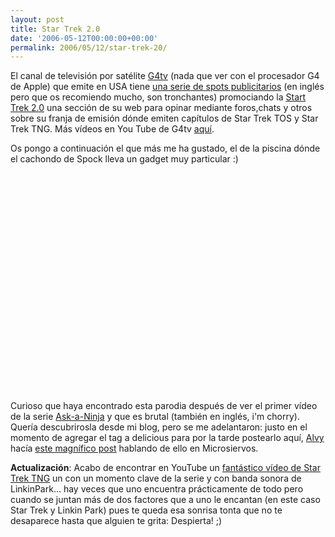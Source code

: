 ```yaml
---
layout: post
title: Star Trek 2.0
date: '2006-05-12T00:00:00+00:00'
permalink: 2006/05/12/star-trek-20/
---
```

El canal de televisión por satélite <a href="http://www.g4tv.com">G4tv</a> (nada que ver con el procesador G4 de Apple) que emite en USA tiene <a href="http://www.youtube.com/view_play_list?p=590DF2F3C3BEB8D4">una serie de spots publicitarios</a> (en inglés pero que os recomiendo mucho, son tronchantes) promociando la <a href="http://www.g4tv.com/trek20/index.html">Start Trek 2.0</a> una sección de su web para opinar mediante foros,chats y otros sobre su franja de emisión dónde emiten capítulos de Star Trek TOS y Star Trek TNG. Más vídeos en You Tube de G4tv <a href="http://www.youtube.com/profile?user=G4TV">aquí</a>.

Os pongo a continuación el que más me ha gustado, el de la piscina dónde el cachondo de Spock lleva un gadget muy particular :)

<object width="425" height="350"><param name="movie" value="http://www.youtube.com/v/5-N6Cwhoh_s"></param><embed src="http://www.youtube.com/v/5-N6Cwhoh_s" type="application/x-shockwave-flash" width="425" height="350"></embed></object>

Curioso que haya encontrado esta parodia después de ver el primer vídeo de la serie <a href="http://www.youtube.com/watch?v=OEmss2lg-ug">Ask-a-Ninja</a> y que es brutal (también en inglés, i'm chorry). Quería descubrirosla desde mi blog, pero se me adelantaron: justo en el momento de agregar el tag a delicious para por la tarde postearlo aquí, <a href="http://www.microsiervos.com/archivo/general/alvy.html">Alvy</a>  hacía <a href="http://www.microsiervos.com/archivo/weblogs/ask-a-ninja-videoblog.html">este magnífico post</a> hablando de ello en Microsiervos.

<span style="font-weight:bold;">Actualización</span>: Acabo de encontrar en YouTube un <a href="http://www.youtube.com/watch?v=cqtnk1-CNqU">fantástico vídeo de Star Trek TNG</a> un  con un momento clave de la serie y con banda sonora de LinkinPark... hay veces que uno encuentra prácticamente de todo pero cuando se juntan más de dos factores que a uno le encantan (en este caso Star Trek y Linkin Park) pues te queda esa sonrisa tonta que no te desaparece hasta que alguien te grita: Despierta! ;)
